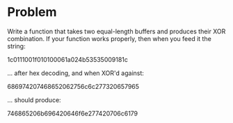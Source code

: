 # Problem

Write a function that takes two equal-length buffers and produces their XOR combination.
If your function works properly, then when you feed it the string:

1c0111001f010100061a024b53535009181c

... after hex decoding, and when XOR'd against:

686974207468652062756c6c277320657965

... should produce:

746865206b696420646f6e277420706c6179
